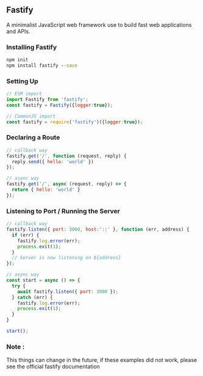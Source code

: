## Fastify

A minimalist JavaScript web framework use to build fast web applications and APIs.

### Installing Fastify
```cmd
npm init
npm install fastify --save
```

### Setting Up
```js
// ESM import
import Fastify from 'fastify';
const fastify = Fastify({logger:true});

// CommonJS import
const fastify = require('fastify')({logger:true});
```

### Declaring a Route
```js
// callback way
fastify.get('/', function (request, reply) {
  reply.send({ hello: 'world' })
});

// async way
fastify.get('/', async (request, reply) => {
  return { hello: 'world' }
});
```

### Listening to Port / Running the Server
```js
// callback way
fastify.listen({ port: 3000, host:'::' }, function (err, address) {
  if (err) {
    fastify.log.error(err);
    process.exit(1);
  }
  // Server is now listening on ${address}
});

// async way
const start = async () => {
  try {
    await fastify.listen({ port: 3000 });
  } catch (err) {
    fastify.log.error(err);
    process.exit(1);
  }
}

start();
```

### Note :

This things can change in the future, if these examples did not work, please see the official fastify documentation